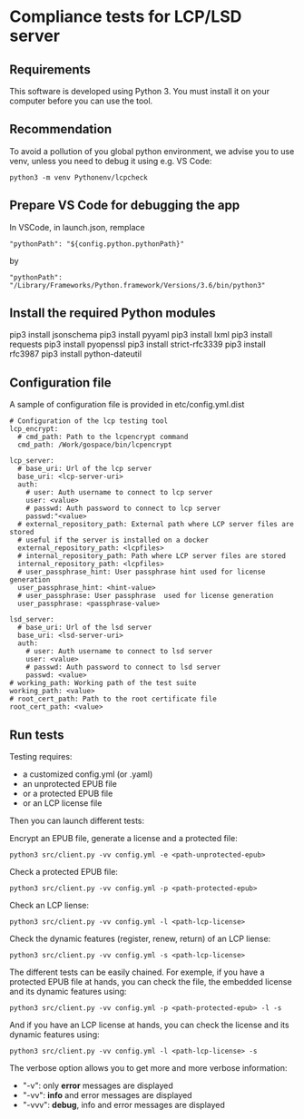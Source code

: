 # Compliance tests for LCP/LSD server

## Requirements

This software is developed using Python 3. You must install it on your computer before you can use the tool.

## Recommendation

To avoid a pollution of you global python environment, we advise you to use venv, unless you need to debug it using e.g. VS Code:
```
python3 -m venv Pythonenv/lcpcheck
```

## Prepare VS Code for debugging the app

In VSCode, in launch.json, remplace

```
"pythonPath": "${config.python.pythonPath}"
```

by 

```
"pythonPath": "/Library/Frameworks/Python.framework/Versions/3.6/bin/python3"
```

## Install the required Python modules

pip3 install jsonschema
pip3 install pyyaml
pip3 install lxml
pip3 install requests
pip3 install pyopenssl
pip3 install strict-rfc3339
pip3 install rfc3987
pip3 install python-dateutil

## Configuration file

A sample of configuration file is provided in etc/config.yml.dist

```
# Configuration of the lcp testing tool
lcp_encrypt:
  # cmd_path: Path to the lcpencrypt command
  cmd_path: /Work/gospace/bin/lcpencrypt
  
lcp_server:
  # base_uri: Url of the lcp server
  base_uri: <lcp-server-uri>
  auth:
    # user: Auth username to connect to lcp server
    user: <value>
    # passwd: Auth password to connect to lcp server
    passwd:"<value>
  # external_repository_path: External path where LCP server files are stored 
  # useful if the server is installed on a docker
  external_repository_path: <lcpfiles>
  # internal_repository_path: Path where LCP server files are stored
  internal_repository_path: <lcpfiles>
  # user_passphrase_hint: User passphrase hint used for license generation
  user_passphrase_hint: <hint-value>
  # user_passphrase: User passphrase  used for license generation
  user_passphrase: <passphrase-value>

lsd_server:
  # base_uri: Url of the lsd server
  base_uri: <lsd-server-uri>
  auth:
    # user: Auth username to connect to lsd server
    user: <value>
    # passwd: Auth password to connect to lsd server
    passwd: <value>
# working_path: Working path of the test suite
working_path: <value>
# root_cert_path: Path to the root certificate file
root_cert_path: <value>
```

## Run tests

Testing requires:

  - a customized config.yml (or .yaml)
  - an unprotected EPUB file
  - or a protected EPUB file
  - or an LCP license file

Then you can launch different tests:

Encrypt an EPUB file, generate a license and a protected file:

```
python3 src/client.py -vv config.yml -e <path-unprotected-epub>
```

Check a protected EPUB file:

```
python3 src/client.py -vv config.yml -p <path-protected-epub>
```

Check an LCP liense:

```
python3 src/client.py -vv config.yml -l <path-lcp-license>
```

Check the dynamic features (register, renew, return) of an LCP liense:

```
python3 src/client.py -vv config.yml -s <path-lcp-license>
```

The different tests can be easily chained. For exemple, if you have a protected EPUB file at hands, you can check the file, the embedded license and its dynamic features using: 

```
python3 src/client.py -vv config.yml -p <path-protected-epub> -l -s
```

And if you have an LCP license at hands, you can check the license and its dynamic features using: 

```
python3 src/client.py -vv config.yml -l <path-lcp-license> -s
```

The verbose option allows you to get more and more verbose information:
  - "-v": only **error** messages are displayed
  - "-vv": **info** and error messages are displayed
  - "-vvv": **debug**, info and error messages are displayed
